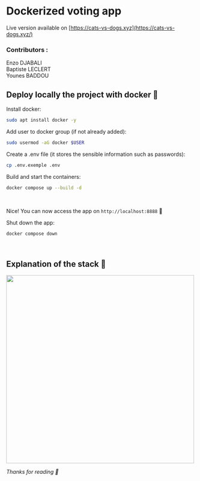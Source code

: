 # Dockerized voting app
Live version available on [https://cats-vs-dogs.xyz](https://cats-vs-dogs.xyz/)

### Contributors :
Enzo DJABALI<br>
Baptiste LECLERT<br>
Younes BADDOU<br>

## Deploy locally the project with docker 🐳

Install docker:
```bash
sudo apt install docker -y
```

Add user to docker group (if not already added):
```bash
sudo usermod -aG docker $USER
```

Create a .env file (it stores the sensible information such as passwords):
```bash
cp .env.exemple .env
```

Build and start the containers:
```bash
docker compose up --build -d
```

<br>

Nice! You can now access the app on `http://localhost:8888` 🎉

Shut down the app:
```bash
docker compose down
```

<br>

## Explanation of the stack 📎

<img src="https://cdn.discordapp.com/attachments/894581763567931412/1171516625527263314/IMG_1846.jpg" height="500" />


<i>Thanks for reading 👋</i>
